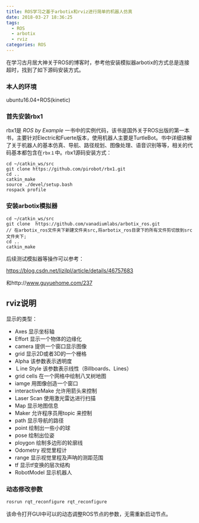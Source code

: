 ```yaml
---
title: ROS学习之基于arbotix和rviz进行简单的机器人仿真
date: 2018-03-27 18:36:25
tags:
  - ROS
  - arbotix
  - rviz
categories: ROS
---
```


在学习古月居大神关于ROS的博客时，参考他安装模拟器arbotix的方式总是连接超时，找到了如下源码安装方式。

### 本人的环境

ubuntu16.04+ROS(kinetic)

<!--more--->

### 首先安装rbx1

rbx1是 *ROS by Example* 一书中的实例代码，该书是国外关于ROS出版的第一本书，主要针对Electric和Fuerte版本，使用机器人主要是TurtleBot。书中详细讲解了关于机器人的基本仿真、导航、路径规划、图像处理、语音识别等等，相关的代码基本都包含在`rbx１`中。rbx1源码安装方式：

~~~shell
cd ~/catkin_ws/src
git clone https://github.com/pirobot/rbx1.git 
cd ..
catkin_make
source ./devel/setup.bash
rospack profile
~~~

### 安装arbotix模拟器

~~~shell
cd ~/catkin_ws/src
git clone  https://github.com/vanadiumlabs/arbotix_ros.git
// 在arbotix_ros文件夹下新建文件夹src,将arbotix_ros目录下的所有文件剪切放到src文件夹下;
cd ..
catkin_make
~~~

后续测试模拟器等操作可以参考：

https://blog.csdn.net/lizilpl/article/details/46757683

和http://www.guyuehome.com/237

## rviz说明

显示的类型：

- Axes 显示坐标轴
- Effort 显示一个物体的边缘化 
- camera 提供一个窗口显示图像 
- grid 显示2D或者3D的一个栅格 
- Alpha 该参数表示透明度
- Ｌine Style 该参数表示线性（Billboards、Lines）
- grid cells 在一个网格中绘制八叉树地图
- iamge 用图像创造一个窗口 
- interactiveMake 允许用箭头来控制 
- Laser Scan 使用激光雷达进行扫描 
- Map 显示地图信息 
- Maker 允许程序员用topic 来控制 
- path 显示导航的路径 
- point 绘制出一些小的球 
- pose 绘制出位姿 
- ploygon 绘制多边形的轮廓线 
- Odometry 视觉里程计 
- range 显示视觉里程及声呐的测距范围 
- tf 显示tf变换的层次结构 
- RobotModel 显示机器人

### 动态修改参数

~~~c++
rosrun rqt_reconfigure rqt_reconfigure
~~~

该命令打开GUI中可以的动态调整ROS节点的参数，无需重新启动节点。